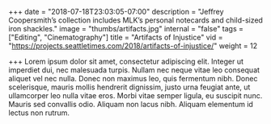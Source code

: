 +++
date = "2018-07-18T23:03:05-07:00"
description = "Jeffrey Coopersmith’s collection includes MLK’s personal notecards and child-sized iron shackles."
image = "thumbs/artifacts.jpg"
internal = "false"
tags = ["Editing", "Cinematography"]
title = "Artifacts of Injustice"
vid = "https://projects.seattletimes.com/2018/artifacts-of-injustice/"
weight = 12

+++
Lorem ipsum dolor sit amet, consectetur adipiscing elit. Integer ut imperdiet dui, nec malesuada turpis. Nullam nec neque vitae leo consequat aliquet vel nec nulla. Donec non maximus leo, quis fermentum nibh. Donec scelerisque, mauris mollis hendrerit dignissim, justo urna feugiat ante, ut ullamcorper leo nulla vitae eros. Morbi vitae semper ligula, eu suscipit nunc. Mauris sed convallis odio. Aliquam non lacus nibh. Aliquam elementum id lectus non rutrum.